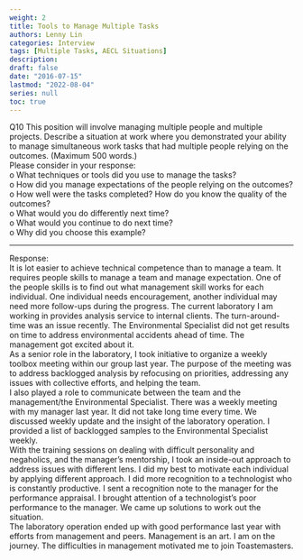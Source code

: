 ```yaml
---
weight: 2
title: Tools to Manage Multiple Tasks
authors: Lenny Lin
categories: Interview
tags: [Multiple Tasks, AECL Situations]
description: 
draft: false
date: "2016-07-15"
lastmod: "2022-08-04"
series: null
toc: true
---
```


Q10	This position will involve managing multiple people and multiple projects.  Describe a situation at work where you demonstrated your ability to manage simultaneous work tasks that had multiple people relying on the outcomes. (Maximum 500 words.)   
Please consider in your response:  
o	What techniques or tools did you use to manage the tasks?    
o	How did you manage expectations of the people relying on the outcomes?  
o	How well were the tasks completed?  How do you know the quality of the outcomes?  
o	What would you do differently next time?  
o	What would you continue to do next time?  
o	Why did you choose this example?  
<!--more-->

---
Response:  
It is lot easier to achieve technical competence than to manage a team.  It requires people skills to manage a team and manage expectation.  One of the people skills is to find out what management skill works for each individual. One individual needs encouragement, another individual may need more follow-ups during the progress. The current laboratory I am working in provides analysis service to internal clients.  The turn-around-time was an issue recently.  The Environmental Specialist did not get results on time to address environmental accidents ahead of time.  The management got excited about it.  
As a senior role in the laboratory, I took initiative to organize a weekly toolbox meeting within our group last year.  The purpose of the meeting was to address backlogged analysis by refocusing on priorities, addressing any issues with collective efforts, and helping the team.  
I also played a role to communicate between the team and the management/the Environmental Specialist.  There was a weekly meeting with my manager last year.  It did not take long time every time.  We discussed weekly update and the insight of the laboratory operation.  I provided a list of backlogged samples to the Environmental Specialist weekly.  
With the training sessions on dealing with difficult personality and negaholics, and the manager’s mentorship, I took an inside-out approach to address issues with different lens.  I did my best to motivate each individual by applying different approach.  I did more recognition to a technologist who is constantly productive.  I sent a recognition note to the manager for the performance appraisal.  I brought attention of a technologist’s poor performance to the manager.  We came up solutions to work out the situation.  
The laboratory operation ended up with good performance last year with efforts from management and peers.  Management is an art.  I am on the journey.  The difficulties in management motivated me to join Toastemasters.  


